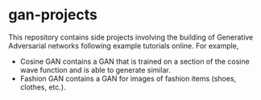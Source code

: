 # gan-projects

This repository contains side projects involving the building of Generative Adversarial networks following example tutorials online. For example,

- Cosine GAN contains a GAN that is trained on a section of the cosine wave function and is able to generate similar.
- Fashion GAN contains a GAN for images of fashion items (shoes, clothes, etc.).